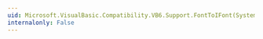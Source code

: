 ```yaml
---
uid: Microsoft.VisualBasic.Compatibility.VB6.Support.FontToIFont(System.Drawing.Font)
internalonly: False
---
```

